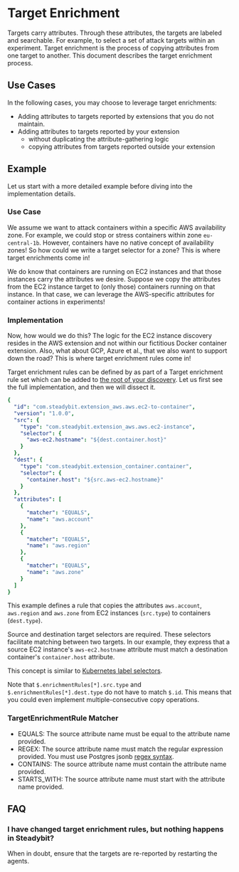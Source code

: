 # Target Enrichment

Targets carry attributes. Through these attributes, the targets are labeled and searchable. For example, to select a set of attack targets within an experiment. Target enrichment is the process of copying attributes from one target to another. This document describes the target enrichment process.

## Use Cases

In the following cases, you may choose to leverage target enrichments:

- Adding attributes to targets reported by extensions that you do not maintain.
- Adding attributes to targets reported by your extension
  - without duplicating the attribute-gathering logic
  - copying attributes from targets reported outside your extension

## Example

Let us start with a more detailed example before diving into the implementation details.

### Use Case

We assume we want to attack containers within a specific AWS availability zone. For example, we could stop or stress containers within zone `eu-central-1b`. However, containers have no native concept of availability zones! So how could we write a target selector for a zone? This is where target enrichments come in!

We do know that containers are running on EC2 instances and that those instances carry the attributes we desire. Suppose we copy the attributes from the EC2 instance target to (only those) containers running on that instance. In that case, we can leverage the AWS-specific attributes for container actions in experiments!

### Implementation

Now, how would we do this? The logic for the EC2 instance discovery resides in the AWS extension and not within our fictitious Docker container extension. Also, what about GCP, Azure et al., that we also want to support down the road? This is where target enrichment rules come in!

Target enrichment rules can be defined by as part of a Target enrichment rule set which can be added to [the root of your discovery](./discovery-api.md#target-enrichment-rules). Let us first see the full implementation, and then we will dissect it.

```yaml
{
  "id": "com.steadybit.extension_aws.aws.ec2-to-container",
  "version": "1.0.0",
  "src": {
    "type": "com.steadybit.extension_aws.aws.ec2-instance",
    "selector": {
      "aws-ec2.hostname": "${dest.container.host}"
    }
  },
  "dest": {
    "type": "com.steadybit.extension_container.container",
    "selector": {
      "container.host": "${src.aws-ec2.hostname}"
    }
  },
  "attributes": [
    {
      "matcher": "EQUALS",
      "name": "aws.account"
    },
    {
      "matcher": "EQUALS",
      "name": "aws.region"
    },
    {
      "matcher": "EQUALS",
      "name": "aws.zone"
    }
  ]
}
```

This example defines a rule that copies the attributes `aws.account`, `aws.region` and `aws.zone` from EC2 instances (`src.type`) to containers (`dest.type`).

Source and destination target selectors are required. These selectors facilitate matching between two targets. In our example, they express that a source EC2 instance's `aws-ec2.hostname` attribute must match a destination container's `container.host` attribute.

This concept is similar to [Kubernetes label selectors](https://kubernetes.io/docs/concepts/overview/working-with-objects/labels/).

Note that `$.enrichmentRules[*].src.type` and `$.enrichmentRules[*].dest.type` do not have to match `$.id`. This means that you could even implement multiple-consecutive copy operations.

### TargetEnrichmentRule Matcher
- EQUALS: The source attribute name must be equal to the attribute name provided.
- REGEX: The source attribute name must match the regular expression provided. You must use Postgres jsonb [regex syntax](https://www.postgresql.org/docs/current/functions-matching.html#POSIX-SYNTAX-DETAILS).
- CONTAINS: The source attribute name must contain the attribute name provided.
- STARTS_WITH: The source attribute name must start with the attribute name provided.

## FAQ

### I have changed target enrichment rules, but nothing happens in Steadybit?

When in doubt, ensure that the targets are re-reported by restarting the agents.
